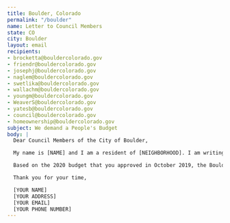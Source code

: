 ```yaml
---
title: Boulder, Colorado
permalink: "/boulder"
name: Letter to Council Members
state: CO
city: Boulder
layout: email
recipients:
- brocketta@bouldercolorado.gov
- friendr@bouldercolorado.gov
- josephj@bouldercolorado.gov
- naglem@bouldercolorado.gov
- swetlika@bouldercolorado.gov
- wallachm@bouldercolorado.gov
- youngm@bouldercolorado.gov
- WeaverS@bouldercolorado.gov
- yatesb@bouldercolorado.gov
- council@bouldercolorado.gov
- homeownership@bouldercolorado.gov
subject: We demand a People's Budget
body: |
  Dear Council Members of the City of Boulder,

  My name is [NAME] and I am a resident of [NEIGHBORHOOD]. I am writing to you regarding the harassment of Zayd Atkinson, a resident of Boulder and a student at Naropa University, by the Boulder Police Department. Instead of funding the harassment of Boulder residents of color, the city should fund affordable housing.

  Based on the 2020 budget that you approved in October 2019, the Boulder Police Department received $38,629,082, which represents an ~8% increase since 2018. Meanwhile, the budget for Housing and Human Services for 2020 is $21,655,671, representing a staggering 28% reduction in budget since 2018. Most of those cuts come from a reduction in funding to "Community Investment" for Housing. That's untenable, especially coming from a city that prides itself in promoting equity. I strongly suggest that the Boulder Police Department be defunded immediately and that the money go towards creating and maintaining affordable housing within city limits. I would also like to see policy enacted around increasing limits on unrelated residents within a home.

  Thank you for your time,

  [YOUR NAME]
  [YOUR ADDRESS]
  [YOUR EMAIL]
  [YOUR PHONE NUMBER]
---
```


